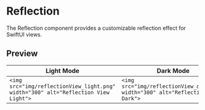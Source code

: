 # Reflection

The Reflection component provides a customizable reflection effect for SwiftUI views.

## Preview

| Light Mode                                                                           | Dark Mode                                                                          |
| ------------------------------------------------------------------------------------ | ---------------------------------------------------------------------------------- |
| `<img src="img/reflectionView_light.png" width="300" alt="Reflection View Light">` | `<img src="img/reflectionView_dark.png" width="300" alt="Reflection View Dark">` |

